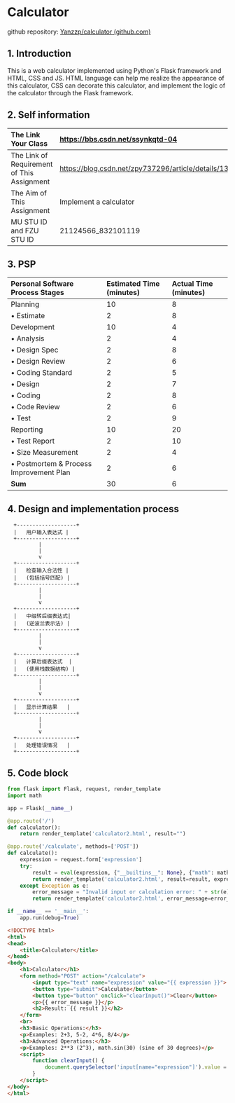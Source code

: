 # Calculator

github repository: [Yanzzp/calculator (github.com)](https://github.com/Yanzzp/calculator)

## 1. Introduction

This is a web calculator implemented using Python's Flask framework and HTML, CSS and JS. HTML language can help me realize the appearance of this calculator, CSS can decorate this calculator, and implement the logic of the calculator through the Flask framework.

## 2. Self information

| **The Link Your Class**                    | https://bbs.csdn.net/ssynkqtd-04                          |
| :----------------------------------------- | :-------------------------------------------------------- |
| The Link of Requirement of This Assignment | https://blog.csdn.net/zpy737296/article/details/133647527 |
| The Aim of This Assignment                 | Implement a calculator                                    |
| MU STU ID and FZU STU ID                   | 21124566_832101119                                        |

## 3. PSP

| **Personal Software Process Stages**    | Estimated Time (minutes) | Actual Time (minutes) |
| :-------------------------------------- | :----------------------- | :-------------------- |
| Planning                                | 10                       | 8                     |
| • Estimate                              | 2                        | 8                     |
| Development                             | 10                       | 4                     |
| • Analysis                              | 2                        | 4                     |
| • Design Spec                           | 2                        | 8                     |
| • Design Review                         | 2                        | 6                     |
| • Coding Standard                       | 2                        | 5                     |
| • Design                                | 2                        | 7                     |
| • Coding                                | 2                        | 8                     |
| • Code Review                           | 2                        | 6                     |
| • Test                                  | 2                        | 9                     |
| Reporting                               | 10                       | 20                    |
| • Test Report                           | 2                        | 10                    |
| • Size Measurement                      | 2                        | 4                     |
| • Postmortem & Process Improvement Plan | 2                        | 6                     |
| **Sum**                                 | 30                       | 6                     |



## 4. Design and implementation process

      +-------------------+
      |   用户输入表达式 |
      +-------------------+
              |
              |
              v
      +-------------------+
      |   检查输入合法性 |
      |   (包括括号匹配) |
      +-------------------+
              |
              |
              v
      +-------------------+
      |   中缀转后缀表达式|
      |   (逆波兰表示法) |
      +-------------------+
              |
              |
              v
      +-------------------+
      |   计算后缀表达式  |
      |   (使用栈数据结构) |
      +-------------------+
              |
              |
              v
      +-------------------+
      |   显示计算结果   |
      +-------------------+
              |
              |
              v
      +-------------------+
      |   处理错误情况   |
      +-------------------+

## 5. Code block

```python
from flask import Flask, request, render_template
import math

app = Flask(__name__)

@app.route('/')
def calculator():
    return render_template('calculator2.html', result="")

@app.route('/calculate', methods=['POST'])
def calculate():
    expression = request.form['expression']
    try:
        result = eval(expression, {"__builtins__": None}, {"math": math})
        return render_template('calculator2.html', result=result, expression=expression)
    except Exception as e:
        error_message = "Invalid input or calculation error: " + str(e)
        return render_template('calculator2.html', error_message=error_message)

if __name__ == '__main__':
    app.run(debug=True)
```



```html
<!DOCTYPE html>
<html>
<head>
    <title>Calculator</title>
</head>
<body>
    <h1>Calculator</h1>
    <form method="POST" action="/calculate">
        <input type="text" name="expression" value="{{ expression }}">
        <button type="submit">Calculate</button>
        <button type="button" onclick="clearInput()">Clear</button>
        <p>{{ error_message }}</p>
        <h2>Result: {{ result }}</h2>
    </form>
    <br>
    <h3>Basic Operations:</h3>
    <p>Examples: 2+3, 5-2, 4*6, 8/4</p>
    <h3>Advanced Operations:</h3>
    <p>Examples: 2**3 (2^3), math.sin(30) (sine of 30 degrees)</p>
    <script>
        function clearInput() {
            document.querySelector('input[name="expression"]').value = '';
        }
    </script>
</body>
</html>

```

